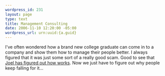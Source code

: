 ```yaml
--- 
wordpress_id: 231
layout: page
type: text
title: Management Consulting
date: 2006-11-10 12:20:00 -05:00
wordpress_url: urn:uuid:{a.guid}
---
```

<p>I've often wondered how a brand new college graduate can come in to a company and show them how to manage their people better.  I always figured that it was just some sort of a really good scam.  Good to see that <a href="http://www.joelonsoftware.com/items/2006/11/10b.html" title="Oh, the emails you'll get...">Joel has figured out how works</a>.  Now we just have to figure out why people keep falling for it...</p>
